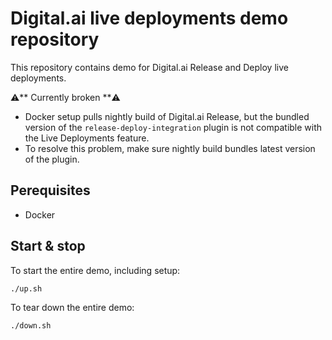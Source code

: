 # Digital.ai live deployments demo repository

This repository contains demo for Digital.ai Release and Deploy live deployments.

⚠️** Currently broken **⚠️

* Docker setup pulls nightly build of Digital.ai Release, but the bundled version of the `release-deploy-integration` plugin is not compatible with the Live Deployments feature.
* To resolve this problem, make sure nightly build bundles latest version of the plugin.

## Perequisites

* Docker 

## Start & stop

To start the entire demo, including setup:

    ./up.sh

To tear down the entire demo:

    ./down.sh
